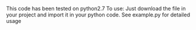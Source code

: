 This code has been tested on python2.7
To use: Just download the file in your project and import it in your python code.
See example.py for detailed usage